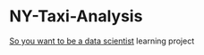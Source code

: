 # NY-Taxi-Analysis
[So you want to be a data scientist](https://www.soyouwanttobeadatascientist.com/) learning project
